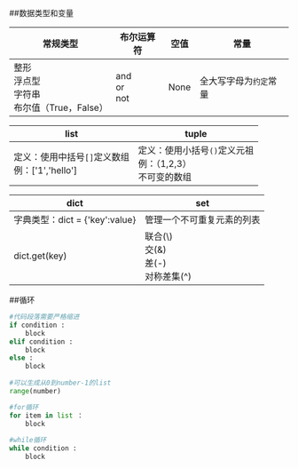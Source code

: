 ##数据类型和变量

|常规类型|布尔运算符|空值|常量|
|---|---|---|---|
|整形<br>浮点型<br>字符串<br>布尔值（True，False）|and<br>or<br>not<br>|None|全大写字母为`约定`常量|

|list|tuple|
|----|----|
|定义：使用中括号`[]`定义数组<br>例：['1','hello']|定义：使用小括号`()`定义元祖<br>例：（1,2,3）<br>不可变的数组|

|dict|set|
|---|---|
|字典类型：dict = {'key':value}|管理一个不可重复元素的列表|
|dict.get(key)|联合(\\)<br>交(&)<br>差(-)<br>对称差集(^)|


##循环

```python
#代码段落需要严格缩进
if condition :
    block
elif condition :
    block
else :
    block
    
#可以生成从0到number-1的list
range(number)

#for循环
for item in list ：
    block
    
#while循环
while condition :
    block
```
